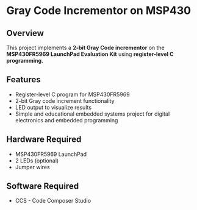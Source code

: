 # Gray Code Incrementor on MSP430

## Overview
This project implements a **2-bit Gray Code incrementor** on the **MSP430FR5969 LaunchPad Evaluation Kit** using **register-level C programming**.

## Features
- Register-level C program for MSP430FR5969
- 2-bit Gray code increment functionality
- LED output to visualize results
- Simple and educational embedded systems project for digital electronics and embedded programming

## Hardware Required
- MSP430FR5969 LaunchPad
- 2 LEDs (optional)
- Jumper wires

## Software Required
- CCS - Code Composer Studio
